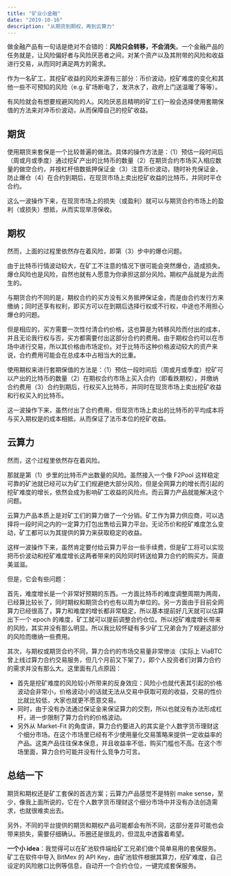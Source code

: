 ```yaml
---
title: "矿业小金融"
date: "2019-10-16"
description: "从期货到期权，再到云算力"
---
```


做金融产品有一句话是绝对不会错的：**风险只会转移，不会消失**。一个金融产品的任务就是，让风险偏好者与风险厌恶者之间，对某个资产以及其附带的风险和收益进行交易，从而同时满足两方的需求。

作为一名矿工，其挖矿收益的风险来源有三部分：币价波动，挖矿难度的变化和其他一些不可预知的风险（e.g. 矿场断电了，发洪水了，政府上门送温暖了等等）。

有风险就会有想要规避风险的人。风险厌恶且精明的矿工们一般会选择使用套期保值的方法来对冲币价波动，从而保障自己的挖矿收益。

## 期货

使用期货来套保是一个比较普遍的做法。具体的操作方法是：（1）预估一段时间后（周或月或季度）通过挖矿产出的比特币的数量（2）在期货合约市场买入相应数量的做空合约，并按杠杆倍数抵押保证金（3）注意币价波动，随时补充保证金，防止爆仓（4）在合约到期后，在现货市场上卖出挖矿收益的比特币，并同时平仓合约。

这么一波操作下来，在现货市场上的损失（或盈利）就可以与期货合约市场上的盈利（或损失）想抵，从而实现旱涝保收。

## 期权

然而，上面的过程里依然存在着风险，即第（3）步中的爆仓问题。

由于比特币行情波动较大，在矿工不注意的情况下很可能会突然爆仓，造成损失。爆仓风险也是风险，自然也就有人愿意为你承担这部分风险。期权产品就是为此而生的。

与期货合约不同的是，期权合约的买方没有义务抵押保证金，而是由合约发行方来缴纳；同时还享有权利，即买方可以在到期后选择行权或不行权，中途也不用担心爆仓的问题。

但是相应的，买方需要一次性付清合约价格，这也算是为转移风险而付出的成本，并且无论我行权与否，买方都需要付出这部分合约的费用。由于期权合约可以在市场中进行交易，所以其价格由市场定价。对于比特币这种价格波动较大的资产来说，合约费用可能会在总成本中占相当大的比重。

使用期权来进行套期保值的方法是：（1）预估一段时间后（周或月或季度）挖矿可以产出的比特币的数量（2）在期权合约市场上买入合约（即看跌期权），并缴纳合约费用（3）合约到期后，行权买入比特币，并同时在现货市场上卖出挖矿收益和行权买入的比特币。

这一波操作下来，虽然付出了合约费用，但现货市场上卖出的比特币的平均成本将与买入期权是的成本相抵，从而保证了法币本位的挖矿收益。

## 云算力

然而，这个过程里依然存在着风险。

那就是第（1）步里的比特币产出数量的风险。虽然接入一个像 F2Pool 这样稳定可靠的矿池就已经可以为矿工们规避绝大部分风险，但是全网算力的增长而引起的挖矿难度的增长，依然会成为影响矿工收益的风险点。而云算力产品就能解决这个问题。

云算力产品本质上是对矿工们的算力做了一个分销。矿工作为算力供应商，可以选择将一段时间之内的一定算力打包出售给云算力平台。无论币价和挖矿难度怎么变动，矿工都可以为其提供的算力来获取稳定的收益。

这样一波操作下来，虽然肯定要付给云算力平台一些手续费，但是矿工将可以实现把币价波动和挖矿难度增长这两者带来的风险同时转送给算力合约的购买方。简直美滋滋。

但是，它会有些问题：

首先，难度增长是一个非常好预期的东西。一方面比特币的难度调整周期为两周，已经算比较长了，同时期权和期货合约也有以周为单位的。另一方面由于目前全网算力已经很高了，算力和难度的增长都非常稳定，所以基本提前好几天就可以估算出下一个 epoch 的难度，矿工就可以提前调整合约仓位。所以挖矿难度增长带来的风险，其实并没有那么明显。所以我比较怀疑有多少矿工兄弟会为了规避这部分的风险而缴纳一些费用。

其次，与期权或期货合约不同，算力合约的市场交易量非常惨淡（实际上 ViaBTC 曾上线过算力合约交易服务，但几个月前又下架了），即个人投资者们对算力合约的需求并没有那么大。这里面有几点原因：

* 首先是挖矿难度的风险较小所带来的反身效应：风险小也就代表其引起的价格波动会非常小，价格波动小的话就无法从交易中获取可观的收益，交易的性价比就比较低，大家也就更不愿意交易。
* 同时，由于没有办法通过保证金来保证算力的交割，所以也就没有办法形成杠杆，进一步限制了算力合约的价格波动。
* 另外从 Market-Fit 的角度讲，算力合约要进入的其实是个人数字货币理财这个细分市场。在这个市场里已经有不少使用量化交易策略来提供一定收益率的产品。这类产品往往保本保息，并且收益率不低，购买门槛也不高。在这个市场里面，算力合约可能并没有什么竞争力可言。

## 总结一下

期货和期权还是矿工套保的首选方案；云算力产品感觉不是特别 make sense，至少，像我上面所说的，它在个人数字货币理财这个细分市场中并没有办法创造需求，也就很难卖出去。

另外，不同的平台提供的期货和期权产品可能都会有所不同，这部分差异可能也会带来损失，需要仔细确认。币圈还是很乱的，但混乱中透露着希望。

**一个小 idea**：我觉得可以在矿池软件端给矿工兄弟们做个简单易用的套保服务。矿工在软件中导入 BitMex 的 API Key，由矿池软件根据其算力，挖矿难度，自己设定的风险敞口比例等信息，自动开一个合约仓位，一键完成套保服务。